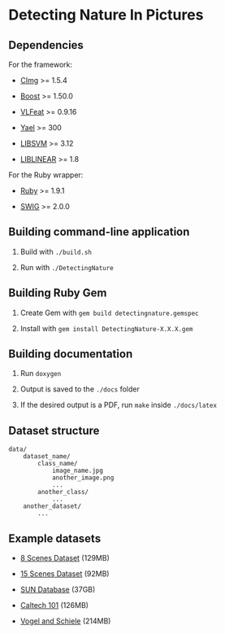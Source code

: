 Detecting Nature In Pictures
===============

Dependencies
---------------

For the framework:

* [CImg](http://cimg.sourceforge.net/) >= 1.5.4

* [Boost](http://www.boost.org/) >= 1.50.0

* [VLFeat](http://www.vlfeat.org/) >= 0.9.16

* [Yael](https://gforge.inria.fr/projects/yael/) >= 300

* [LIBSVM](http://www.csie.ntu.edu.tw/~cjlin/libsvm/) >= 3.12

* [LIBLINEAR](http://www.csie.ntu.edu.tw/~cjlin/liblinear/) >= 1.8

For the Ruby wrapper:

* [Ruby](http://www.ruby-lang.org/) >= 1.9.1

* [SWIG](http://www.swig.org/) >= 2.0.0

Building command-line application
---------------

1. Build with `./build.sh`

2. Run with `./DetectingNature`

Building Ruby Gem
---------------

1. Create Gem with `gem build detectingnature.gemspec`

2. Install with `gem install DetectingNature-X.X.X.gem`

Building documentation
---------------

1. Run `doxygen`

2. Output is saved to the `./docs` folder

3. If the desired output is a PDF, run `make` inside `./docs/latex`

Dataset structure
---------------

	data/
		dataset_name/
			class_name/
				image_name.jpg
				another_image.png
				...
			another_class/
				...
		another_dataset/
			...

		
Example datasets
---------------

* [8 Scenes Dataset](http://people.csail.mit.edu/torralba/code/spatialenvelope/spatial_envelope_256x256_static_8outdoorcategories.zip) (129MB)

* [15 Scenes Dataset](http://www.cs.illinois.edu/homes/slazebni/research/scene_categories.zip) (92MB)
	
* [SUN Database](http://groups.csail.mit.edu/vision/SUN1old/SUN397.tar) (37GB)

* [Caltech 101](http://www.vision.caltech.edu/Image_Datasets/Caltech101/) (126MB)

* [Vogel and Schiele](http://www.d2.mpi-inf.mpg.de/sites/default/files/images.zip) (214MB)
